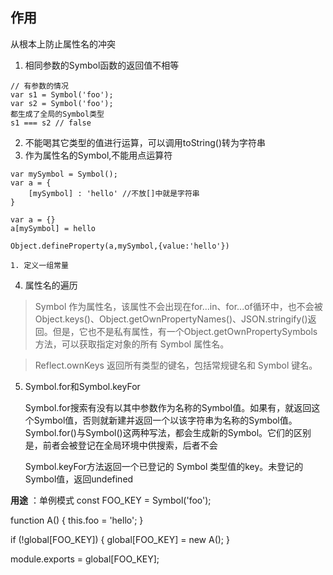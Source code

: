 ## 作用
从根本上防止属性名的冲突
1. 相同参数的Symbol函数的返回值不相等

```
// 有参数的情况
var s1 = Symbol('foo');
var s2 = Symbol('foo');
都生成了全局的Symbol类型
s1 === s2 // false
```
2. 不能喝其它类型的值进行运算，可以调用toString()转为字符串
3. 作为属性名的Symbol,不能用点运算符
```
var mySymbol = Symbol();
var a = {
    [mySymbol] : 'hello' //不放[]中就是字符串
}

var a = {}
a[mySymbol] = hello

Object.defineProperty(a,mySymbol,{value:'hello'})

```
    1. 定义一组常量

4. 属性名的遍历
>Symbol 作为属性名，该属性不会出现在for...in、for...of循环中，也不会被Object.keys()、Object.getOwnPropertyNames()、JSON.stringify()返回。但是，它也不是私有属性，有一个Object.getOwnPropertySymbols方法，可以获取指定对象的所有 Symbol 属性名。

>Reflect.ownKeys 返回所有类型的键名，包括常规键名和 Symbol 键名。

5. Symbol.for和Symbol.keyFor

    Symbol.for搜索有没有以其中参数作为名称的Symbol值。如果有，就返回这个Symbol值，否则就新建并返回一个以该字符串为名称的Symbol值。Symbol.for()与Symbol()这两种写法，都会生成新的Symbol。它们的区别是，前者会被登记在全局环境中供搜索，后者不会

    Symbol.keyFor方法返回一个已登记的 Symbol 类型值的key。未登记的Symbol值，返回undefined

**用途** ：单例模式
const FOO_KEY = Symbol('foo');

function A() {
  this.foo = 'hello';
}

if (!global[FOO_KEY]) {
  global[FOO_KEY] = new A();
}

module.exports = global[FOO_KEY];

